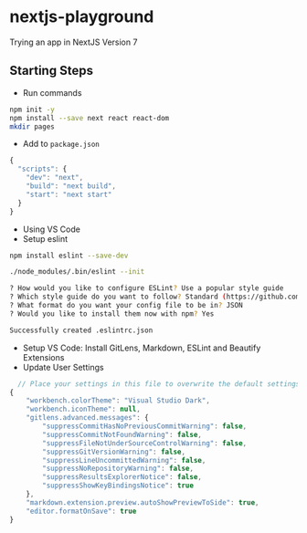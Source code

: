 # nextjs-playground

Trying an app in NextJS Version 7

## Starting Steps

- Run commands

```bash
npm init -y
npm install --save next react react-dom
mkdir pages
```

- Add to `package.json`

```javascript
{
  "scripts": {
    "dev": "next",
    "build": "next build",
    "start": "next start"
  }
}
```

- Using VS Code
- Setup eslint

```bash
npm install eslint --save-dev

./node_modules/.bin/eslint --init

? How would you like to configure ESLint? Use a popular style guide
? Which style guide do you want to follow? Standard (https://github.com/standard/standard)
? What format do you want your config file to be in? JSON
? Would you like to install them now with npm? Yes

Successfully created .eslintrc.json
```

- Setup VS Code: Install GitLens, Markdown, ESLint and Beautify Extensions
- Update User Settings

```javascript
  // Place your settings in this file to overwrite the default settings
{
    "workbench.colorTheme": "Visual Studio Dark",
    "workbench.iconTheme": null,
    "gitlens.advanced.messages": {
        "suppressCommitHasNoPreviousCommitWarning": false,
        "suppressCommitNotFoundWarning": false,
        "suppressFileNotUnderSourceControlWarning": false,
        "suppressGitVersionWarning": false,
        "suppressLineUncommittedWarning": false,
        "suppressNoRepositoryWarning": false,
        "suppressResultsExplorerNotice": false,
        "suppressShowKeyBindingsNotice": true
    },
    "markdown.extension.preview.autoShowPreviewToSide": true,
    "editor.formatOnSave": true
}
``` 